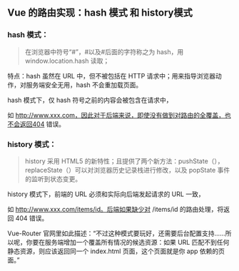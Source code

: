 ## Vue 的路由实现：hash 模式 和 history模式

### hash 模式：

> 在浏览器中符号“#”，#以及#后面的字符称之为 hash，用
window.location.hash 读取；

特点：hash 虽然在 URL 中，但不被包括在 HTTP 请求中；用来指导浏览器动作，对服务端安全无用，hash 不会重加载页面。

hash 模式下，仅 hash 符号之前的内容会被包含在请求中，

如 http://www.xxx.com，因此对于后端来说，即使没有做到对路由的全覆盖，也不会返回404 错误。

### history 模式：

> history 采用 HTML5 的新特性；且提供了两个新方法：pushState（），replaceState（）可以对浏览器历史记录栈进行修改，以及 popState 事件的监听到状态变更。

history 模式下，前端的 URL 必须和实际向后端发起请求的 URL 一致，

如 http://www.xxx.com/items/id。后端如果缺少对 /items/id 的路由处理，将返回
404 错误。

Vue-Router 官网里如此描述：“不过这种模式要玩好，还需要后台配置支持……所以呢，你要在服务端增加一个覆盖所有情况的候选资源：如果 URL 匹配不到任何静态资源，则应该返回同一个 index.html 页面，这个页面就是你 app 依赖的页面。”